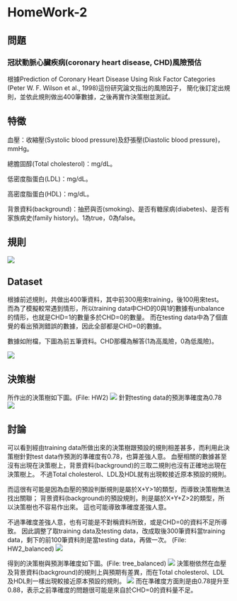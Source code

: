 # HomeWork-2

## 問題
### 冠狀動脈心臟疾病(coronary heart disease, CHD)風險預估

根據Prediction of Coronary Heart Disease Using Risk Factor Categories (Peter W. F. Wilson et al., 1998)這份研究論文指出的風險因子，
簡化後訂定出規則，並依此規則做出400筆數據，之後再實作決策樹並測試。

## 特徵

血壓：收縮壓(Systolic blood pressure)及舒張壓(Diastolic blood pressure)，mmHg。

總膽固醇(Total cholesterol)：mg/dL。

低密度脂蛋白(LDL)：mg/dL。

高密度脂蛋白(HDL)：mg/dL。

背景資料(background)：抽菸與否(smoking)、是否有糖尿病(diabetes)、是否有家族病史(family history)。1為true，0為false。

## 規則
![](https://imgur.com/HOzaw4g.png)

## Dataset
根據前述規則，共做出400筆資料，其中前300用來training，後100用來test。
而為了模擬較常遇到情形，所以training data中CHD的0與1的數據有unbalance的情形，也就是CHD=1的數量多於CHD=0的數量。
而在testing data中為了個直覺的看出預測錯誤的數據，因此全部都是CHD=0的數據。

數據如附檔，下圖為前五筆資料。CHD那欄為解答(1為高風險，0為低風險)。

![](https://imgur.com/NNNcjQA.png)

## 決策樹
所作出的決策樹如下圖。(File: HW2)
![](https://imgur.com/Sph4Tny.png)
針對testing data的預測準確度為0.78
![](https://imgur.com/oaqAp9R.png)


## 討論
可以看到經由training data所做出來的決策樹跟預設的規則相差甚多，而利用此決策樹針對test data作預測的準確度有0.78，也算差強人意。
血壓相關的數據甚至沒有出現在決策樹上，背景資料(background)的三取二規則也沒有正確地出現在決策樹上。
不過Total cholesterol、LDL及HDL就有出現較接近原本預設的規則。

而這很有可能是因為血壓的預設判斷規則是屬於X+Y>1的類型，而導致決策樹無法找出關聯；
背景資料(background)的預設規則，則是屬於X+Y+Z>2的類型，所以決策樹也不容易作出來。
這也可能導致準確度差強人意。

不過準確度差強人意，也有可能是不對稱資料所致，或是CHD=0的資料不足所導致。
因此調整了取training data及testing data，改成取後300筆資料當training data，剩下的前100筆資料則是當testing data，再做一次。
(File: HW2_balanced)
![](https://imgur.com/7uYt9cX.png)

得到的決策樹與預測準確度如下圖。(File: tree_balanced) 
![](https://imgur.com/ZFrdRc1.png)
決策樹依然在血壓及背景資料(background)的規則上與預期有差異，而在Total cholesterol、LDL及HDL則一樣出現較接近原本預設的規則。
![](https://imgur.com/mBw5Oge.png)
而在準確度方面則是由0.78提升至0.88，表示之前準確度的問題很可能是來自於CHD=0的資料量不足。
